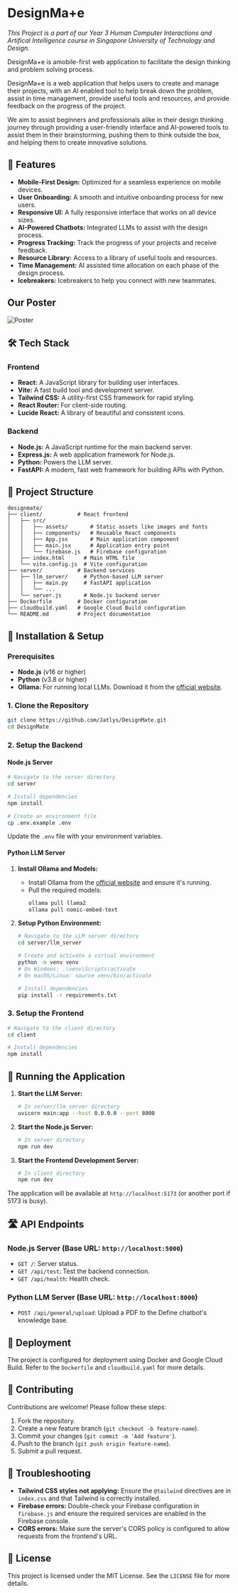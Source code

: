 # DesignMa+e

*This Project is a part of our Year 3 Human Computer Interactions and Artifical Intelligence course in Singapore University of Technology and Design.*

DesignMa+e is amobile-first web application to facilitate the design thinking and problem solving process.

DesignMa+e is a web application that helps users to create and manage their projects, with an AI enabled tool to help break down the problem, assist in time management, provide useful tools and resources, and provide feedback on the progress of the project.

We aim to assist beginners and professionals alike in their design thinking journey through providing a user-friendly interface and AI-powered tools to assist them in their brainstorming, pushing them to think outside the box, and helping them to create innovative solutions.

## 🚀 Features

- **Mobile-First Design:** Optimized for a seamless experience on mobile devices.
- **User Onboarding:** A smooth and intuitive onboarding process for new users.
- **Responsive UI:** A fully responsive interface that works on all device sizes.
- **AI-Powered Chatbots:** Integrated LLMs to assist with the design process.
- **Progress Tracking:** Track the progress of your projects and receive feedback.
- **Resource Library:** Access to a library of useful tools and resources.
- **Time Management:** AI assisted time allocation on each phase of the design process.
- **Icebreakers:** Icebreakers to help you connect with new teammates.

## Our Poster
![Poster](/assets/Poster.png)

## 🛠️ Tech Stack

### Frontend

- **React:** A JavaScript library for building user interfaces.
- **Vite:** A fast build tool and development server.
- **Tailwind CSS:** A utility-first CSS framework for rapid styling.
- **React Router:** For client-side routing.
- **Lucide React:** A library of beautiful and consistent icons.

### Backend

- **Node.js:** A JavaScript runtime for the main backend server.
- **Express.js:** A web application framework for Node.js.
- **Python:** Powers the LLM server.
- **FastAPI:** A modern, fast web framework for building APIs with Python.



## 📁 Project Structure

```
designmate/
├── client/           # React frontend
│   ├── src/
│   │   ├── assets/       # Static assets like images and fonts
│   │   ├── components/   # Reusable React components
│   │   ├── App.jsx       # Main application component
│   │   ├── main.jsx      # Application entry point
│   │   └── firebase.js   # Firebase configuration
│   ├── index.html      # Main HTML file
│   └── vite.config.js  # Vite configuration
├── server/           # Backend services
│   ├── llm_server/     # Python-based LLM server
│   │   ├── main.py     # FastAPI application
│   │   └── ...
│   └── server.js       # Node.js backend server
├── Dockerfile        # Docker configuration
├── cloudbuild.yaml   # Google Cloud Build configuration
└── README.md         # Project documentation
```

## 🔧 Installation & Setup

### Prerequisites

- **Node.js** (v16 or higher)
- **Python** (v3.8 or higher)
- **Ollama:** For running local LLMs. Download it from the [official website](https://ollama.com/).

### 1. Clone the Repository

```bash
git clone https://github.com/Jatlys/DesignMate.git
cd DesignMate
```

### 2. Setup the Backend

#### Node.js Server

```bash
# Navigate to the server directory
cd server

# Install dependencies
npm install

# Create an environment file
cp .env.example .env
```

Update the `.env` file with your environment variables.

#### Python LLM Server

1.  **Install Ollama and Models:**
    -   Install Ollama from the [official website](https://ollama.com/) and ensure it's running.
    -   Pull the required models:
        ```bash
        ollama pull llama2
        ollama pull nomic-embed-text
        ```

2.  **Setup Python Environment:**

    ```bash
    # Navigate to the LLM server directory
    cd server/llm_server

    # Create and activate a virtual environment
    python -m venv venv
    # On Windows: .\venv\Scripts\activate
    # On macOS/Linux: source venv/bin/activate

    # Install dependencies
    pip install -r requirements.txt
    ```

### 3. Setup the Frontend

```bash
# Navigate to the client directory
cd client

# Install dependencies
npm install
```

## 🚦 Running the Application

1.  **Start the LLM Server:**

    ```bash
    # In server/llm_server directory
    uvicorn main:app --host 0.0.0.0 --port 8000
    ```

2.  **Start the Node.js Server:**

    ```bash
    # In server directory
    npm run dev
    ```

3.  **Start the Frontend Development Server:**

    ```bash
    # In client directory
    npm run dev
    ```

The application will be available at `http://localhost:5173` (or another port if 5173 is busy).

## 🛣️ API Endpoints

### Node.js Server (Base URL: `http://localhost:5000`)

-   `GET /`: Server status.
-   `GET /api/test`: Test the backend connection.
-   `GET /api/health`: Health check.

### Python LLM Server (Base URL: `http://localhost:8000`)

-   `POST /api/general/upload`: Upload a PDF to the Define chatbot's knowledge base.


## 🚀 Deployment

The project is configured for deployment using Docker and Google Cloud Build. Refer to the `Dockerfile` and `cloudbuild.yaml` for more details.

## 🤝 Contributing

Contributions are welcome! Please follow these steps:

1.  Fork the repository.
2.  Create a new feature branch (`git checkout -b feature-name`).
3.  Commit your changes (`git commit -m 'Add feature'`).
4.  Push to the branch (`git push origin feature-name`).
5.  Submit a pull request.

## 🐛 Troubleshooting

-   **Tailwind CSS styles not applying:** Ensure the `@tailwind` directives are in `index.css` and that Tailwind is correctly installed.
-   **Firebase errors:** Double-check your Firebase configuration in `firebase.js` and ensure the required services are enabled in the Firebase console.
-   **CORS errors:** Make sure the server's CORS policy is configured to allow requests from the frontend's URL.

## 📝 License

This project is licensed under the MIT License. See the `LICENSE` file for more details.
